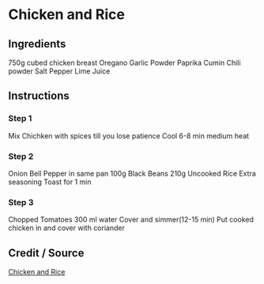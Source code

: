 # Chicken and Rice
## Ingredients
750g cubed chicken breast
Oregano
Garlic Powder
Paprika
Cumin
Chili powder
Salt
Pepper
Lime Juice

## Instructions
### Step 1
Mix Chichken with spices till you lose patience
Cool 6-8 min medium heat
### Step 2
Onion Bell Pepper in same pan
100g Black Beans
210g Uncooked Rice
Extra seasoning
Toast for 1 min
### Step 3
Chopped Tomatoes
300 ml water
Cover and simmer(12-15 min)
Put cooked chicken in and cover with coriander
## Credit / Source
[Chicken and Rice](https://www.youtube.com/shorts/y4rxduzwBeI?feature=share)
